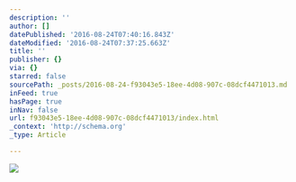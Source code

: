 ```yaml
---
description: ''
author: []
datePublished: '2016-08-24T07:40:16.843Z'
dateModified: '2016-08-24T07:37:25.663Z'
title: ''
publisher: {}
via: {}
starred: false
sourcePath: _posts/2016-08-24-f93043e5-18ee-4d08-907c-08dcf4471013.md
inFeed: true
hasPage: true
inNav: false
url: f93043e5-18ee-4d08-907c-08dcf4471013/index.html
_context: 'http://schema.org'
_type: Article

---
```

![](https://the-grid-user-content.s3-us-west-2.amazonaws.com/545b477d-a35e-41c0-8ffb-c800be3f3de7.png)